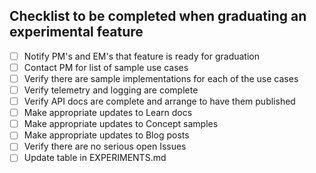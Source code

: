 ## Checklist to be completed when graduating an experimental feature

- [ ] Notify PM's and EM's that feature is ready for graduation
- [ ] Contact PM for list of sample use cases
- [ ] Verify there are sample implementations​ for each of the use cases
- [ ] Verify telemetry and logging are complete
- [ ] ​Verify API docs are complete and arrange to have them published
- [ ] Make appropriate updates to Learn docs​
- [ ] Make appropriate updates to Concept samples
- [ ] Make appropriate updates to Blog posts
- [ ] Verify there are no serious open Issues​​
- [ ] Update table in EXPERIMENTS.md